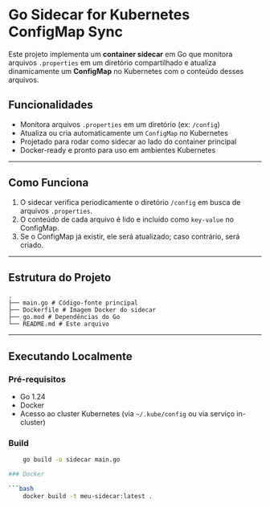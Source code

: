 # Go Sidecar for Kubernetes ConfigMap Sync

Este projeto implementa um **container sidecar** em Go que monitora arquivos `.properties` em um diretório compartilhado e atualiza dinamicamente um **ConfigMap** no Kubernetes com o conteúdo desses arquivos.

## Funcionalidades

- Monitora arquivos `.properties` em um diretório (ex: `/config`)
- Atualiza ou cria automaticamente um `ConfigMap` no Kubernetes
- Projetado para rodar como sidecar ao lado do container principal
- Docker-ready e pronto para uso em ambientes Kubernetes

---

## Como Funciona

1. O sidecar verifica periodicamente o diretório `/config` em busca de arquivos `.properties`.
2. O conteúdo de cada arquivo é lido e incluído como `key-value` no ConfigMap.
3. Se o ConfigMap já existir, ele será atualizado; caso contrário, será criado.

---

## Estrutura do Projeto
    .
    ├── main.go # Código-fonte principal
    ├── Dockerfile # Imagem Docker do sidecar
    ├── go.mod # Dependências do Go
    └── README.md # Este arquivo

---

## Executando Localmente

### Pré-requisitos

- Go 1.24
- Docker
- Acesso ao cluster Kubernetes (via `~/.kube/config` ou via serviço in-cluster)

### Build

```bash
    go build -o sidecar main.go

### Docker

```bash
    docker build -t meu-sidecar:latest .
